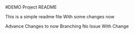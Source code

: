 #DEMO Project README

This is a simple readme file
With some changes now

Advance Changes to now Branching No Issue With Change
